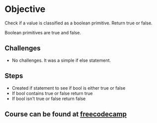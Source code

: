 #  Objective
Check if a value is classified as a boolean primitive. Return true or false.

Boolean primitives are true and false.

## Challenges
- No challenges.  It was a simple if else statement.

## Steps
- Created if statement to see if bool is either true or false
- If bool contains true or false return true
- If bool isn't true or false return false

## Course can be found at [freecodecamp](https://www.freecodecamp.org/learn/javascript-algorithms-and-data-structures/basic-algorithm-scripting/boo-who)
